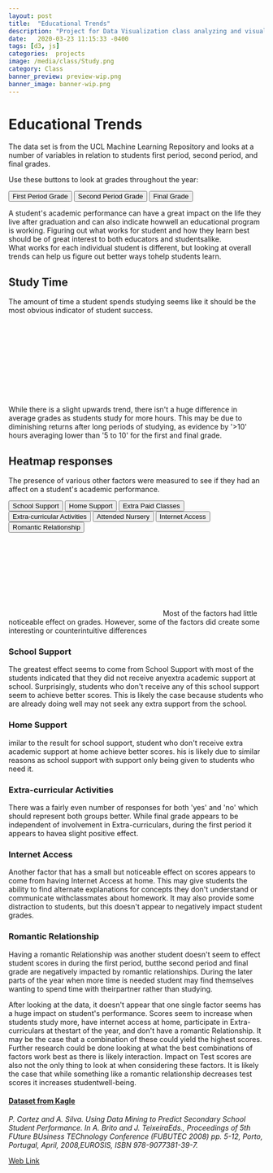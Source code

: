 ```yaml
---
layout: post
title:  "Educational Trends"
description: "Project for Data Visualization class analyzing and visualizing the effect of different variables on student success"
date:   2020-03-23 11:15:33 -0400
tags: [d3, js] 
categories:  projects
image: /media/class/Study.png
category: Class
banner_preview: preview-wip.png
banner_image: banner-wip.png
---
```



<!--more-->

<script src="{{site.url}}/assets/dataVis/d3.v5.min.js"></script>
<script> const datalink = "{{site.url}}/assets/dataVis/project1/student-grade-prediction.csv";</script>


# Educational Trends

The data set is from the UCL Machine Learning Repository and looks at a number of variables in relation to students first period, second period, and final grades.

Use these buttons to look at grades throughout the year:
<div class="buttons">
  <button id = "G1">First Period Grade</button>
  <button id = "G2">Second Period Grade</button>
  <button id = "GF">Final Grade</button>
</div>

A student's academic performance can have a great impact on the life they live after graduation and can also indicate howwell an educational program is working.
Figuring out what works for student and how they learn best should be of great interest to both educators and studentsalike.      
What works for each individual student is different, but looking at overall trends can help us figure out better ways tohelp students learn. 

## Study Time

The amount of time a student spends studying seems like it should be the most obvious indicator of student success. 

<svg id='chart1'></svg>

While there is a slight upwards trend, there isn't a huge difference in average grades as students study for more hours. 
This may be due to diminishing returns after long periods of studying, as evidence by '>10' hours averaging lower than '5 to 10' for the first and final grade. 

## Heatmap responses

The presence of various other factors were measured to see if they had an affect on a student's academic performance. 
<div class="buttons">
  <button id = "B1">School Support</button>
  <button id = "B2">Home Support</button>
  <button id = "B3">Extra Paid Classes</button>
  <button id = "B4">Extra-curricular Activities</button>
  <button id = "B5">Attended Nursery</button>
  <button id = "B6">Internet Access</button>
  <button id = "B7">Romantic Relationship</button>
</div>

<svg id='chart2'></svg>
Most of the factors had little noticeable effect on grades.
However, some of the factors did create some interesting or counterintuitive differences 

### School Support
The greatest effect seems to come from School Support with most of the students indicated that they did not receive anyextra academic support at school. 
Surprisingly, students who don't receive any of this school support seem to achieve better scores.
This is likely the case because students who are already doing well may not seek any extra support from the school.
### Home Support
imilar to the result for school support, student who don't receive extra academic support at home achieve better scores.
his is likely due to similar reasons as school support with support only being given to students who need it. 
### Extra-curricular Activities
There was a fairly even number of responses for both 'yes' and 'no' which should represent both groups better.
While final grade appears to be independent of involvement in Extra-curriculars, during the first period it appears to havea slight positive effect.
### Internet Access
Another factor that has a small but noticeable effect on scores appears to come from having Internet Access at home.
This may give students the ability to find alternate explanations for concepts they don't understand or communicate withclassmates about homework.
It may also provide some distraction to students, but this doesn't appear to negatively impact student grades.
### Romantic Relationship
Having a romantic Relationship was another student doesn't seem to effect student scores in during the first period, butthe second period and final grade are negatively impacted by romantic relationships.
During the later parts of the year when more time is needed student may find themselves wanting to spend time with theirpartner rather than studying.

After looking at the data, it doesn't appear that one single factor seems has a huge impact on student's performance. 
Scores seem to increase when students study more, have internet access at home, participate in Extra-curriculars at thestart of the year, and don't have a romantic Relationship.
It may be the case that a combination of these could yield the highest scores.
Further research could be done looking at what the best combinations of factors work best as there is likely interaction.
Impact on Test scores are also not the only thing to look at when considering these factors. 
It is likely the case that while something like a romantic relationship decreases test scores it increases studentwell-being.

#### [Dataset from Kagle](https://www.kaggle.com/dipam7/student-grade-prediction)

*P. Cortez and A. Silva. Using Data Mining to Predict Secondary School Student Performance. In A. Brito and J. TeixeiraEds., Proceedings of 5th FUture BUsiness TEChnology Conference (FUBUTEC 2008) pp. 5-12, Porto, Portugal, April, 2008,EUROSIS, ISBN 978-9077381-39-7.*

[Web Link](http://www3.dsi.uminho.pt/pcortez/student.pdf")
<script src='{{site.url}}/assets/dataVis/project1/buttons.js'></script>
<script src='{{site.url}}/assets/dataVis/project1/chart1.js'></script>
<script src='{{site.url}}/assets/dataVis/project1/chart2.js'></script>
<script src='{{site.url}}/assets/dataVis/project1/main.js'></script>